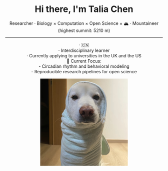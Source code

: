 <!-- Profile README for Talia Chen -->

<h1 align="center">Hi there, I'm <b>Talia Chen</b> </h1>

<p align="center">
  Researcher · Biology × Computation × Open Science × 🏔️ · Mountaineer (highest summit: 5210 m)
</p>

---

<p align="center">
  · 🇨🇳 
 <br>
  ·  Interdisciplinary learner 
 <br> 
  · Currently applying to universities in the UK and the US
<br>
  🧐 Current Focus:
<br>
  - Circadian rhythm and behavioral modeling  
<br>
  - Reproducible research pipelines for open science  
</p>

<p align="center">
  <img src="https://github.com/chentalia317-alt/chentalia317-alt/blob/main/dog.jpg" width="280" alt="science animation">
</p>
